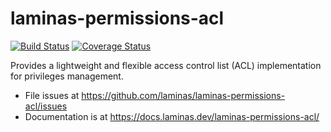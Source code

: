 # laminas-permissions-acl

[![Build Status](https://travis-ci.org/laminas/laminas-permissions-acl.svg?branch=master)](https://travis-ci.org/laminas/laminas-permissions-acl)
[![Coverage Status](https://coveralls.io/repos/laminas/laminas-permissions-acl/badge.svg?branch=master)](https://coveralls.io/r/laminas/laminas-permissions-acl?branch=master)

Provides a lightweight and flexible access control list (ACL) implementation for
privileges management.

- File issues at https://github.com/laminas/laminas-permissions-acl/issues
- Documentation is at https://docs.laminas.dev/laminas-permissions-acl/
